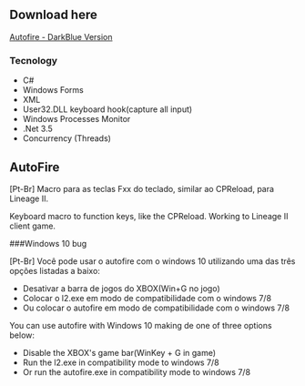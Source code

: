 ## Download here

[Autofire - DarkBlue Version](https://github.com/println/autofirel2/releases)

### Tecnology
- C#
- Windows Forms
- XML
- User32.DLL keyboard hook(capture all input)
- Windows Processes Monitor
- .Net 3.5
- Concurrency (Threads)

## AutoFire

[Pt-Br] Macro para as teclas Fxx do teclado, similar ao CPReload, para Lineage II. 

Keyboard macro to function keys, like the CPReload. Working to Lineage II client game.

###Windows 10 bug

[Pt-Br] Você pode usar o autofire com o windows 10 utilizando uma das três opções listadas a baixo:

  - Desativar a barra de jogos do XBOX(Win+G no jogo)
  - Colocar o l2.exe em modo de compatibilidade com o windows 7/8
  - Ou colocar o autofire em modo de compatibilidade com o windows 7/8

You can use autofire with Windows 10 making de one of three options below:

  - Disable the XBOX's game bar(WinKey + G in game)
  - Run the l2.exe in compatibility mode to windows 7/8
  - Or run the autofire.exe in compatibility mode to windows 7/8
 
  



